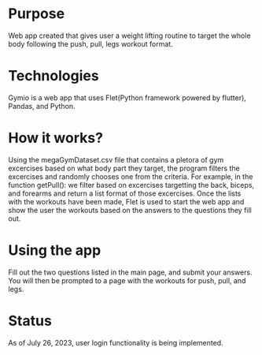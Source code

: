 # Purpose
Web app created that gives user a weight lifting routine to target the whole body following the push, pull, legs workout format. 

# Technologies
Gymio is a web app that uses Flet(Python framework powered by flutter), Pandas, and Python.

# How it works?
Using the megaGymDataset.csv file that contains a pletora of gym excercises based on what body part they target, the program filters the excercises and randomly chooses one from the criteria. For example, in the function getPull(): we filter based on excercises targetting the back, biceps, and forearms and return a list format of those excercises. Once the lists with the workouts have been made, Flet is used to start the web app and show the user the workouts based on the answers to the questions they fill out. 

# Using the app
Fill out the two questions listed in the main page, and submit your answers. You will then be prompted to a page with the workouts for push, pull, and legs.

# Status
As of July 26, 2023, user login functionality is being implemented.


